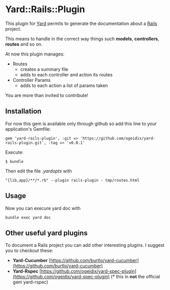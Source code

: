 # Yard::Rails::Plugin

This plugin for [Yard](http://http://yardoc.org) permits to generate the documentation about a [Rails](http://rubyonrails.org) project.

This means to handle in the correct way things such **models**, **controllers**, **routes** and so on.

At now this plugin manages:

- Routes
	- creates a summary file
	- adds to each controller and action its routes
- Controller Params
	- adds to each action a list of params taken

You are more than invited to contribute!

## Installation

For now this gem is available only through github so add this line to your application's Gemfile:

    gem 'yard-rails-plugin', :git => 'https://github.com/ogeidix/yard-rails-plugin.git', :tag => 'v0.0.1'

Execute:

    $ bundle

Then edit the file _.yardopts_ with

    "{lib,app}/**/*.rb" --plugin rails-plugin - tmp/routes.html

## Usage

Now you can execure yard doc with

    bundle exec yard doc
	

## Other useful yard plugins

To document a Rails project you can add other interesting plugins. I suggest you to checkout these:

  -	**Yard-Cucumber** [https://github.com/burtlo/yard-cucumber](https://github.com/burtlo/yard-cucumber)
  - **Yard-Rspec** [https://github.com/ogeidix/yard-spec-plugin](https://github.com/ogeidix/yard-spec-plugin) (* this in **not** the official gem yard-rspec)
	
